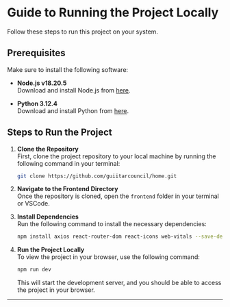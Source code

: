 # Guide to Running the Project Locally

Follow these steps to run this project on your system.

## Prerequisites

Make sure to install the following software:

- **Node.js v18.20.5**  
  Download and install Node.js from [here](https://nodejs.org/en).

- **Python 3.12.4**  
  Download and install Python from [here](https://www.python.org/).

## Steps to Run the Project

1. **Clone the Repository**  
   First, clone the project repository to your local machine by running the following command in your terminal:
   ```bash
   git clone https://github.com/guiitarcouncil/home.git
   ```

2. **Navigate to the Frontend Directory**  
   Once the repository is cloned, open the `frontend` folder in your terminal or VSCode.

3. **Install Dependencies**  
   Run the following command to install the necessary dependencies:
   ```bash
   npm install axios react-router-dom react-icons web-vitals --save-dev tsparticles @tsparticles/react
   ```

4. **Run the Project Locally**  
   To view the project in your browser, use the following command:
   ```bash
   npm run dev
   ```

   This will start the development server, and you should be able to access the project in your browser.

---
